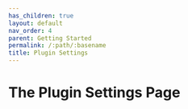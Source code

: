 ```yaml
---
has_children: true
layout: default
nav_order: 4
parent: Getting Started
permalink: /:path/:basename
title: Plugin Settings
---
```


# The Plugin Settings Page
